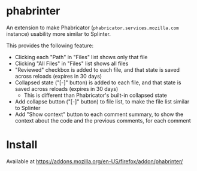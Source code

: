 # phabrinter

An extension to make Phabricator (`phabricator.services.mozilla.com` instance) usability more similar to Splinter.

This provides the following feature:

 - Clicking each "Path" in "Files" list shows only that file
 - Clicking "All Files" in "Files" list shows all files
 - "Reviewed" checkbox is added to each file, and that state is saved across reloads (expires in 30 days)
 - Collapsed state ("[-]" button) is added to each file, and that state is saved across reloads (expires in 30 days)
   - This is different than Phabricator's built-in collapsed state
 - Add collapse button ("[-]" button) to file list, to make the file list similar to Splinter
 - Add "Show context" button to each comment summary, to show the context about the code and the previous comments, for each comment

# Install

Available at https://addons.mozilla.org/en-US/firefox/addon/phabrinter/
